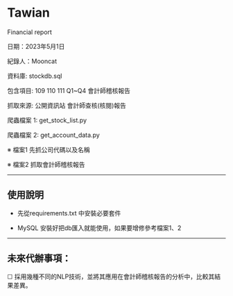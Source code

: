 # Tawian
Financial report

日期：2023年5月1日

紀錄人：Mooncat

資料庫: stockdb.sql

包含項目: 109 110 111 Q1~Q4 會計師稽核報告

抓取來源: 公開資訊站 會計師查核(核閱)報告

爬蟲檔案 1: get_stock_list.py 

爬蟲檔案 2: get_account_data.py

※ 檔案1 先抓公司代碼以及名稱

※ 檔案2 抓取會計師稽核報告

---

## 使用說明

* 先從requirements.txt 中安裝必要套件

* MySQL 安裝好把db匯入就能使用，如果要增修參考檔案1、2

---
## 未來代辦事項：

☐ 採用幾種不同的NLP技術，並將其應用在會計師稽核報告的分析中，比較其結果差異。

